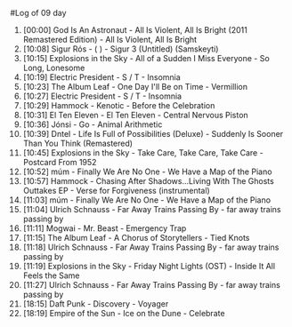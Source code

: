 #Log of 09 day

1. [00:00] God Is An Astronaut - All Is Violent, All Is Bright (2011 Remastered Edition) - All Is Violent, All Is Bright
1. [10:08] Sigur Rós - ( ) - Sigur 3  (Untitled) (Samskeyti)
1. [10:15] Explosions in the Sky - All of a Sudden I Miss Everyone - So Long, Lonesome
1. [10:19] Electric President - S / T - Insomnia
1. [10:23] The Album Leaf - One Day I'll Be on Time - Vermillion
1. [10:27] Electric President - S / T - Insomnia
1. [10:29] Hammock - Kenotic - Before the Celebration
1. [10:31] El Ten Eleven - El Ten Eleven - Central Nervous Piston
1. [10:36] Jónsi - Go - Animal Arithmetic
1. [10:39] Dntel - Life Is Full of Possibilities (Deluxe) - Suddenly Is Sooner Than You Think (Remastered)
1. [10:45] Explosions in the Sky - Take Care, Take Care, Take Care - Postcard From 1952
1. [10:52] múm - Finally We Are No One - We Have a Map of the Piano
1. [10:57] Hammock - Chasing After Shadows...Living With The Ghosts Outtakes EP - Verse for Forgiveness (instrumental)
1. [11:03] múm - Finally We Are No One - We Have a Map of the Piano
1. [11:04] Ulrich Schnauss - Far Away Trains Passing By - far away trains passing by
1. [11:11] Mogwai - Mr. Beast - Emergency Trap
1. [11:15] The Album Leaf - A Chorus of Storytellers - Tied Knots
1. [11:18] Ulrich Schnauss - Far Away Trains Passing By - far away trains passing by
1. [11:19] Explosions in the Sky - Friday Night Lights (OST) - Inside It All Feels the Same
1. [11:27] Ulrich Schnauss - Far Away Trains Passing By - far away trains passing by
1. [18:15] Daft Punk - Discovery - Voyager
1. [18:19] Empire of the Sun - Ice on the Dune - Celebrate
